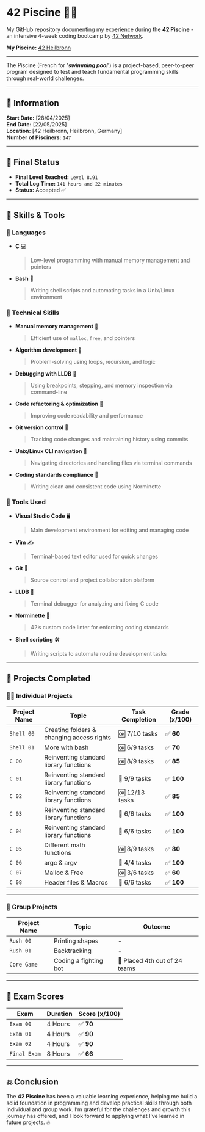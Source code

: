 # 42 Piscine 🏊‍♂️

My GitHub repository documenting my experience during the **42 Piscine** - an intensive 4-week coding bootcamp by [42 Network](https://42.fr/en/homepage).

**My Piscine:** [42 Heilbronn](https://www.42heilbronn.de/en/homepage)

---

The Piscine (French for '_**swimming pool**_') is a project-based, peer-to-peer program designed to test and teach fundamental programming skills through real-world challenges.

---

## 📅 Information

**Start Date:** [28/04/2025]  
**End Date:** [22/05/2025]  
**Location:** [42 Heilbronn, Heilbronn, Germany]  
**Number of Pisciners:** `147`  

---

## 🎯 Final Status

- **Final Level Reached:** `Level 8.91`
- **Total Log Time:** `141 hours and 22 minutes`
- **Status:** Accepted ✅

---
## 🧠 Skills & Tools

### 💬 Languages  
- **C** 💻  
  > Low-level programming with manual memory management and pointers  
- **Bash** 🐚  
  > Writing shell scripts and automating tasks in a Unix/Linux environment  

### 🚀 Technical Skills  
- **Manual memory management** 🧠  
  > Efficient use of `malloc`, `free`, and pointers  
- **Algorithm development** 🧩  
  > Problem-solving using loops, recursion, and logic  
- **Debugging with LLDB** 🐞  
  > Using breakpoints, stepping, and memory inspection via command-line  
- **Code refactoring & optimization** 🔧  
  > Improving code readability and performance  
- **Git version control** 🌿  
  > Tracking code changes and maintaining history using commits  
- **Unix/Linux CLI navigation** 📂  
  > Navigating directories and handling files via terminal commands  
- **Coding standards compliance** 🧾  
  > Writing clean and consistent code using Norminette  

### 🧰 Tools Used  
- **Visual Studio Code** 🖥️  
  > Main development environment for editing and managing code  
- **Vim** ✍️  
  > Terminal-based text editor used for quick changes  
- **Git** 🔄  
  > Source control and project collaboration platform  
- **LLDB** 🐛  
  > Terminal debugger for analyzing and fixing C code  
- **Norminette** 📏  
  > 42’s custom code linter for enforcing coding standards  
- **Shell scripting** 🛠️  
  > Writing scripts to automate routine development tasks  

---

## 📁 Projects Completed

### 🧑‍💻 Individual Projects

| Project Name     | Topic                                     | Task Completion       | Grade (x/100)|  
|------------------|-------------------------------------------|-----------------------|--------------|
| `Shell 00`       | Creating folders & changing access rights | 🆗 7/10  tasks         | ✅ **60**    |
| `Shell 01`       | More with bash                            | 🆗 6/9   tasks         | ✅ **70**    |
| `C 00`           | Reinventing standard library functions    | 🆗 8/9   tasks         | ✅ **85**    |
| `C 01`           | Reinventing standard library functions    | 💯 9/9   tasks         | ✅ **100**   |
| `C 02`           | Reinventing standard library functions    | 🆗 12/13 tasks         | ✅ **85**    |
| `C 03`           | Reinventing standard library functions    | 💯 6/6   tasks         | ✅ **100**   |
| `C 04`           | Reinventing standard library functions    | 💯 6/6   tasks         | ✅ **100**   |
| `C 05`           | Different math functions                  | 🆗 8/9   tasks         | ✅ **80**    |
| `C 06`           | argc & argv                               | 💯 4/4   tasks         | ✅ **100**   |
| `C 07`           | Malloc & Free                             | 🆗 3/6   tasks         | ✅ **60**    |
| `C 08`           | Header files & Macros                     | 💯 6/6   tasks         | ✅ **100**   |

---

### 👥 Group Projects

| Project Name     | Topic                          | Outcome                       |
|------------------|--------------------------------|-------------------------------|
| `Rush 00`        | Printing shapes                | -                             |
| `Rush 01`        | Backtracking                   | -                             |
| `Core Game`      | Coding a fighting bot          | 🏅 Placed 4th out of 24 teams |

---

## 📝 Exam Scores

| Exam             | Duration | Score (x/100) |
|------------------|----------|---------------|
| `Exam 00`        | 4 Hours  | ✅ **70**      |
| `Exam 01`        | 4 Hours  | ✅ **90**      |
| `Exam 02`        | 4 Hours  | ✅ **90**      |
| `Final Exam`     | 8 Hours  | ✅ **66**      |

---

## 🔚 Conclusion

The **42 Piscine** has been a valuable learning experience, helping me build a solid foundation in programming and develop practical skills through both individual and group work. I’m grateful for the challenges and growth this journey has offered, and I look forward to applying what I’ve learned in future projects. 🔥
